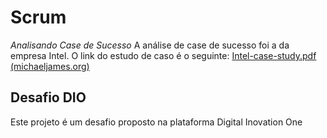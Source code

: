 # Scrum

*Analisando Case de Sucesso*
A análise de case de sucesso foi a da empresa Intel. O link do estudo de caso é o seguinte: [Intel-case-study.pdf (michaeljames.org)](http://www.michaeljames.org/Intel-case-study.pdf)

## Desafio DIO

Este projeto é um desafio proposto na plataforma Digital Inovation One